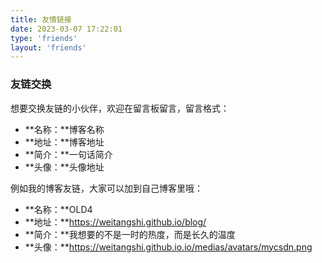 ```yaml
---
title: 友情链接
date: 2023-03-07 17:22:01
type: 'friends'
layout: 'friends'
---
```


### 友链交换
想要交换友链的小伙伴，欢迎在留言板留言，留言格式：
* **名称：**博客名称
* **地址：**博客地址
* **简介：**一句话简介
* **头像：**头像地址

例如我的博客友链，大家可以加到自己博客里哦：
* **名称：**OLD4
* **地址：**https://weitangshi.github.io/blog/
* **简介：**我想要的不是一时的热度，而是长久的温度
* **头像：**https://weitangshi.github.io.io/medias/avatars/mycsdn.png